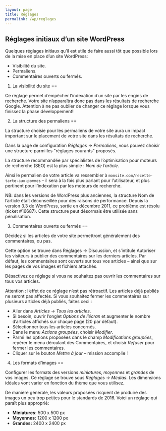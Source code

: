 ```yaml
---
layout: page
title: Réglages
permalink: /wp/reglages
---
```


Réglages initiaux d’un site WordPress
---

Quelques réglages initiaux qu’il est utile de faire aussi tôt que possible lors de la mise en place d’un site WordPress:

- Visibilité du site.
- Permaliens.
- Commentaires ouverts ou fermés.

1) La visibilité du site
==

Ce réglage permet d’empêcher l’indexation d’un site par les engins de recherche. Votre site n’apparaîtra donc pas dans les résultats de recherche Google. Attention à ne pas oublier de changer ce réglage lorsque vous finissez la phase développement!

2) La structure des permaliens
==

La structure choisie pour les permaliens de votre site aura un impact important sur le placement de votre site dans les résultats de recherche.

Dans la page de configuration *Réglages → Permaliens*, vous pouvez choisir une structure parmi les "réglages courants" proposés. 

La structure recommandée par spécialistes de l’optimisation pour moteurs de recherche (SEO) est la plus simple : *Nom de l’article*. 

Ainsi le permalien de votre article va ressembler à `monsite.com/recette-tarte-aux-pommes` – il sera à la fois plus parlant pour l’utilisateur, et plus pertinent pour l’indexation par les moteurs de recherche.

NB: dans les versions de WordPress plus anciennes, la structure Nom de l’article était déconseillée pour des raisons de performance. Depuis la version 3.3 de WordPress, sortie en décembre 2011, ce problème est résolu (ticket #16687). Cette structure peut désormais être utilisée sans pénalisation.

3) Commentaires ouverts ou fermés
==

Décidez si les articles de votre site permettront généralement des commentaires, ou pas.

Cette option se trouve dans Réglages → Discussion, et s’intitule Autoriser les visiteurs à publier des commentaires sur les derniers articles. Par défaut, les commentaires sont ouverts sur tous vos articles – ainsi que sur les pages de vos images et fichiers attachés.

Désactivez ce réglage si vous ne souhaitez pas ouvrir les commentaires sur tous vos articles. 

Attention : l’effet de ce réglage n’est pas rétroactif. Les articles déjà publiés ne seront pas affectés. Si vous souhaitez fermer les commentaires sur plusieurs articles déjà publiés, faites ceci :

* Aller dans *Articles → Tous les articles*.
* Si besoin, ouvrir l’onglet *Options de l’écran* et augmenter le nombre d’articles affichés sur chaque page (20 par défaut).
* Sélectionner tous les articles concernés.
* Dans le menu *Actions groupées*, choisir *Modifier*. 
* Parmi les options proposées dans le champ *Modifications groupées*, repérer le menu déroulant des Commentaires, et choisir *Refuser* pour fermer les commentaires.
* Cliquer sur le bouton *Mettre à jour* – mission accomplie !

4) Les formats d’images
==

Configurer les formats des versions *miniatures*, *moyennes* et *grandes* de vos images. Ce réglage se trouve sous *Réglages → Médias*. Les dimensions idéales vont varier en fonction du thème que vous utilisez.

De manière générale, les valeurs proposées risquent de produire des images un peu trop petites pour le standards de 2016. Voici un réglage qui paraît plus approprié:

* **Miniatures:** 500 x 500 px
* **Moyennes:** 1200 x 1200 px
* **Grandes:** 2400 x 2400 px
